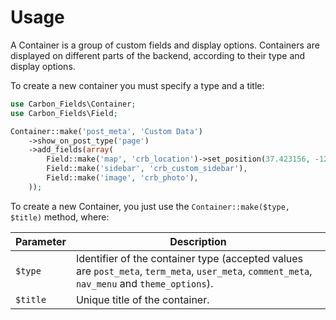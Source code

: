 # Usage

A Container is a group of custom fields and display options. Containers are displayed on different parts of the backend, according to their type and display options.

To create a new container you must specify a type and a title:

```php
use Carbon_Fields\Container;
use Carbon_Fields\Field;

Container::make('post_meta', 'Custom Data')
	->show_on_post_type('page')
	->add_fields(array(
		Field::make('map', 'crb_location')->set_position(37.423156, -122.084917, 14),
		Field::make('sidebar', 'crb_custom_sidebar'),
		Field::make('image', 'crb_photo'),
	));
```

To create a new Container, you just use the `Container::make($type, $title)` method, where:

| Parameter | Description                                                                                                                                   |
| --------- | --------------------------------------------------------------------------------------------------------------------------------------------- |
| `$type`   | Identifier of the container type (accepted values are `post_meta`, `term_meta`, `user_meta`, `comment_meta`, `nav_menu` and `theme_options`). |
| `$title`  | Unique title of the container.                                                                                                                |
